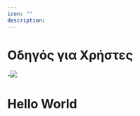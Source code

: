 ```yaml
---
icon: ""
description: 
---
```


# Οδηγός για Χρήστες

-![](../../Images/Covers/OceanProtocol.jpeg)

# Hello World
